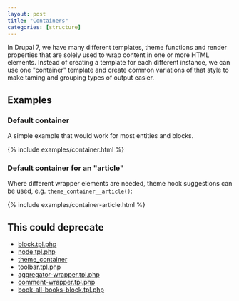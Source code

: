 ```yaml
---
layout: post
title: "Containers"
categories: [structure]
---
```


In Drupal 7, we have many different templates, theme functions and render properties that are solely used to wrap content in one or more HTML elements. Instead of creating a template for each different instance, we can use one "container" template and create common variations of that style to make taming and grouping types of output easier.

## Examples


### Default container
A simple example that would work for most entities and blocks.

{% include examples/container.html %}

### Default container for an "article"

Where different wrapper elements are needed, theme hook suggestions can be used, e.g. <code>theme_container__article()</code>:

{% include examples/container-article.html %}

## This could deprecate

- [block.tpl.php](http://api.drupal.org/api/drupal/modules!block!block.tpl.php/7)
- [node.tpl.php](http://api.drupal.org/api/drupal/modules!node!node.tpl.php/7)
- [theme_container](http://api.drupal.org/api/function/theme_container/7)
- [toolbar.tpl.php](http://api.drupal.org/api/drupal/modules!toolbar!toolbar.tpl.php/7)
- [aggregator-wrapper.tpl.php](http://api.drupal.org/api/drupal/modules!aggregator!aggregator-wrapper.tpl.php/7)
- [comment-wrapper.tpl.php](http://api.drupal.org/api/drupal/modules!comment!comment-wrapper.tpl.php/7)
- [book-all-books-block.tpl.php](http://api.drupal.org/api/drupal/modules!book!book-all-books-block.tpl.php/7)
